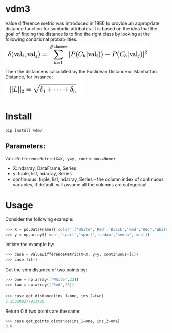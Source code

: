 # vdm3

Value difference metric was introduced in 1986 to provide an appropriate distance function for symbolic attributes. It is based on the idea that the goal of finding the distance is to find the right class by looking at the following conditional probabilities. <br>
![](./equations/cond_prob.png) <br>
Then the distance is calculated by the Euclidean Distance or Manhattan Distance, for instance: <br>
![](./equations/distance.png) <br>

# Install

```
pip install vdm3
```

## Parameters:

```
ValueDifferenceMetric(X=X, y=y, continuous=None)
```

  - X: ndarray, DataFrame, Series
  - y: tuple, list, ndarray, Series
  - continuous: tuple, list, ndarray, Series - the column index of continuous variables, if default, will assume all the columns are categorical

# Usage
Consider the following example: <br>
```python
>>> X = pd.DataFrame({'color':['White','Red','Black','Red','Red','White'], 'mpg':[23,28,32,42,40,20]})
>>> y = np.array(['van','sport','sport','sedan','sedan','van'])
```
Initiate the example by: <br>
```python
>>> case = ValueDifferenceMetric(X=X, y=y, continuous=[1])
>>> case.fit()
```
Get the vdm distance of two points by:
```python
>>> one = np.array(['White',23])
>>> two = np.array(['Red',28])

>>> case.get_distance(ins_1=one, ins_2=two)
5.153208277913436
```
Return 0 if two points are the same: <br>
```python
>>> case.get_points_distance(ins_1=one, ins_2=one)
0.0
```
